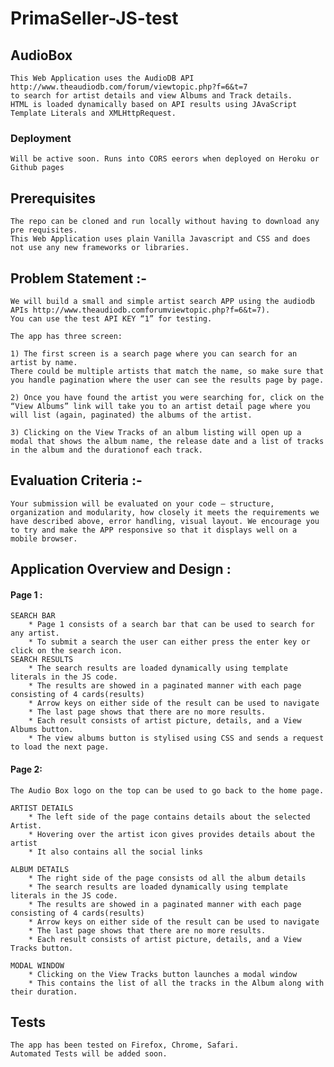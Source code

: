 # PrimaSeller-JS-test


## AudioBox

	This Web Application uses the AudioDB API http://www.theaudiodb.com/forum/viewtopic.php?f=6&t=7 
	to search for artist details and view Albums and Track details.
	HTML is loaded dynamically based on API results using JAvaScript Template Literals and XMLHttpRequest.



### Deployment
	Will be active soon. Runs into CORS eerors when deployed on Heroku or Github pages



## Prerequisites
	The repo can be cloned and run locally without having to download any pre requisites. 
	This Web Application uses plain Vanilla Javascript and CSS and does not use any new frameworks or libraries.




## Problem Statement :-

	We will build a small and simple artist search APP using the audiodb APIs http://www.theaudiodb.comforumviewtopic.php?f=6&t=7). 
	You can use the test API KEY “1” for testing.
	
	The app has three screen:
	
	1) The first screen is a search page where you can search for an artist by name.
	There could be multiple artists that match the name, so make sure that you handle pagination where the user can see the results page by page.

	2) Once you have found the artist you were searching for, click on the “View Albums” link will take you to an artist detail page where you will list (again, paginated) the albums of the artist.

	3) Clicking on the View Tracks of an album listing will open up a modal that shows the album name, the release date and a list of tracks in the album and the durationof each track.



## Evaluation Criteria :-

	Your submission will be evaluated on your code – structure, organization and modularity, how closely it meets the requirements we have described above, error handling, visual layout. We encourage you to try and make the APP responsive so that it displays well on a mobile browser.




## Application Overview and Design :

#### Page 1 : 

	SEARCH BAR
		* Page 1 consists of a search bar that can be used to search for any artist.
		* To submit a search the user can either press the enter key or click on the search icon.
	SEARCH RESULTS	
		* The search results are loaded dynamically using template literals in the JS code. 
		* The results are showed in a paginated manner with each page consisting of 4 cards(results)
		* Arrow keys on either side of the result can be used to navigate
		* The last page shows that there are no more results. 
		* Each result consists of artist picture, details, and a View Albums button.
		* The view albums button is stylised using CSS and sends a request to load the next page.

#### Page 2: 

	The Audio Box logo on the top can be used to go back to the home page.

	ARTIST DETAILS
		* The left side of the page contains details about the selected Artist.
		* Hovering over the artist icon gives provides details about the artist 
		* It also contains all the social links 

	ALBUM DETAILS
		* The right side of the page consists od all the album details
		* The search results are loaded dynamically using template literals in the JS code. 
		* The results are showed in a paginated manner with each page consisting of 4 cards(results)
		* Arrow keys on either side of the result can be used to navigate
		* The last page shows that there are no more results. 
		* Each result consists of artist picture, details, and a View Tracks button.

	MODAL WINDOW
		* Clicking on the View Tracks button launches a modal window 
		* This contains the list of all the tracks in the Album along with their duration.


## Tests

	The app has been tested on Firefox, Chrome, Safari.
	Automated Tests will be added soon.




	

